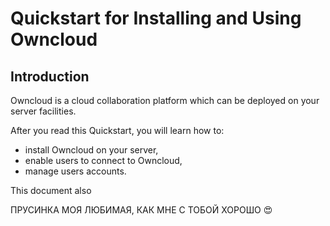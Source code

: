 # Quickstart for Installing and Using Owncloud

## Introduction

Owncloud is a cloud collaboration platform which can be deployed on your server facilities.

After you read this Quickstart, you will learn how to:

- install Owncloud on your server,
- enable users to connect to Owncloud,
- manage users accounts.

This document also 

ПРУСИНКА МОЯ ЛЮБИМАЯ, КАК МНЕ С ТОБОЙ ХОРОШО 😍